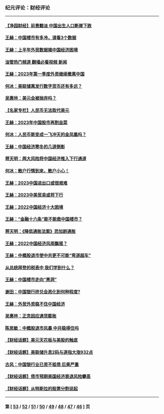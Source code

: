 ### 纪元评论：财经评论
---
#### [【净园财经】前景黯淡 中国出生人口断崖下跌](../../pages/nsc1026/n14049754.md?09220330) 
#### [王赫：中国楼市有多冷，请看3个数据](../../pages/nsc1026/n14046129.md?09220330) 
#### [王赫：上半年外贸数据揭中国经济困境](../../pages/nsc1026/n14034198.md?09220330) 
#### [油管热门频道 翻墙必看视频 新闻](ok?09220330)
#### [王赫：2023年第一季度外资继续撤离中国](../../pages/nsc1026/n13988870.md?09220330) 
#### [何冰：美联储离发行数字货币还有多远？](../../pages/nsc1026/n13986109.md?09220330) 
#### [吴惠林：美元会被抛弃吗？](../../pages/nsc1026/n13984087.md?09220330) 
#### [【名家专栏】人民币无法取代美元](../../pages/nsc1026/n13974270.md?09220330) 
#### [王赫：2023年中国股市再割韭菜](../../pages/nsc1026/n13965334.md?09220330) 
#### [何冰：人民币能变成一飞冲天的金凤凰吗？](../../pages/nsc1026/n13964999.md?09220330) 
#### [王赫：中国经济寒冬的几道侧影](../../pages/nsc1026/n13932953.md?09220330) 
#### [蒋天明：两大风险将中国经济推入下行通道](../../pages/nsc1026/n13929820.md?09220330) 
#### [何冰：散户行情到来，散户小心！](../../pages/nsc1026/n13928308.md?09220330) 
#### [王赫：2023中国进出口或很艰难](../../pages/nsc1026/n13911515.md?09220330) 
#### [王赫：2023中美贸易或将下行](../../pages/nsc1026/n13899005.md?09220330) 
#### [王赫：2022中国经济十大困境](../../pages/nsc1026/n13883766.md?09220330) 
#### [王赫：“金融十六条”能不能救中国楼市？](../../pages/nsc1026/n13868431.md?09220330) 
#### [蒋天明：《降低通胀法案》恐加剧通胀](../../pages/nsc1026/n13806996.md?09220330) 
#### [王赫：2022中国经济风雨飘摇？](../../pages/nsc1026/n13803207.md?09220330) 
#### [王赫：中概股退市使中共更不可能“弯道超车”](../../pages/nsc1026/n13802858.md?09220330) 
#### [从总统拜登的税表中 我们学到什么？](../../pages/nsc1026/n13773081.md?09220330) 
#### [王赫：中国楼市走向“黑洞”](../../pages/nsc1026/n13770647.md?09220330) 
#### [谢田：中国银行挤兑会恶化到何种程度?](../../pages/nsc1026/n13766965.md?09220330) 
#### [王赫：外贸外资稳不住中国经济](../../pages/nsc1026/n13753933.md?09220330) 
#### [吴惠林：正念因应通货膨胀](../../pages/nsc1026/n13750350.md?09220330) 
#### [陈思敏：中概股退市风暴 中共稳得住吗](../../pages/nsc1026/n13738978.md?09220330) 
#### [【财经话题】美元天花板与美股的触底](../../pages/nsc1026/n13736495.md?09220330) 
#### [【财经话题】美联储升息2码与道指大涨932点](../../pages/nsc1026/n13727377.md?09220330) 
#### [古风：中国银行业已资不抵债 后果严重](../../pages/nsc1026/n13726111.md?09220330) 
#### [【财经话题】债市预期美国经济衰退风险攀高](../../pages/nsc1026/n13698043.md?09220330) 
#### [【财经话题】从特斯拉的股票分割说起](../../pages/nsc1026/n13679733.md?09220330) 

---
#### 第 [ [53](./53.md?09220330) / [52](./52.md?09220330) / [51](./51.md?09220330) / [50](./50.md?09220330) / [49](./49.md?09220330) / [48](./48.md?09220330) / [47](./47.md?09220330) / [46](./46.md?09220330) ] 页
